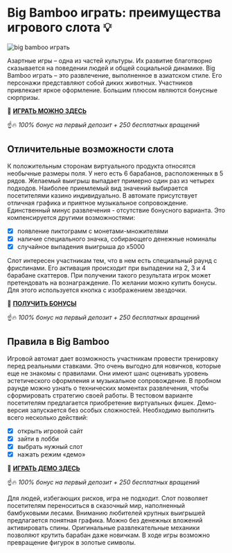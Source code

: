 # Big Bamboo играть: преимущества игрового слота 💡

![big bamboo играть](https://i.ibb.co/wCD8c6M/2024-12-10-17-22-47.png)

Азартные игры – одна из частей культуры. Их развитие благотворно сказывается на поведении людей и общей социальной динамике. Big Bamboo играть – это развлечение, выполненное в азиатском стиле. Его персонажи представляют собой диких животных. Участников привлекает яркое оформление. Большим плюсом являются бонусные сюрпризы.

🎰 **[ИГРАТЬ МОЖНО ЗДЕСЬ](http://fastclick.site/4)**

☝️🔥 *100% бонус на первый депозит + 250 бесплатных вращений*

## Отличительные возможности слота

К положительным сторонам виртуального продукта относятся необычные размеры поля. У него есть 6 барабанов, расположенных в 5 рядов. Желаемый выигрыш выпадает примерно один раз из четырех подходов. Наиболее приемлемый вид значений выбирается посетителями казино индивидуально. В автомате присутствует отличная графика и приятное музыкальное сопровождение. Единственный минус развлечения - отсутствие бонусного варианта. Это компенсируется другими возможностями:

- [x] появление пиктограмм с монетами-множителями
- [x] наличие специального значка, собирающего денежные номиналы
- [x] случайное выпадения выигрыша до х5000

Слот интересен участникам тем, что в нем есть специальный раунд с фриспинами. Его активация происходит при выпадении на 2, 3 и 4 барабане скаттеров. При получении такого результата игрок может претендовать на вознаграждение. По желании можно купить бонусы. Для этого используется кнопка с изображением звездочки.

🎰 **[ПОЛУЧИТЬ БОНУСЫ](http://fastclick.site/4)**

☝️🔥 *100% бонус на первый депозит + 250 бесплатных вращений*

## Правила в Big Bamboo

Игровой автомат дает возможность участникам провести тренировку перед реальными ставками. Это очень выгодно для новичков, которые еще не знакомы с правилами. Они имеют шанс оценивать уровень эстетического оформления и музыкальное сопровождение. В пробном раунде можно узнать о технических моментах развлечения, чтобы сформировать стратегию своей работы. В тестовом варианте посетителям предлагается приобретение виртуальных фишек. Демо-версия запускается без особых сложностей. Необходимо выполнить всего несколько действий:

- [x] открыть игровой сайт
- [x] зайти в лобби
- [x] выбрать нужный слот
- [x] нажать режим «демо»

🎰 **[ИГРАТЬ ДЕМО ЗДЕСЬ](http://fastclick.site/4)**

☝️🔥 *100% бонус на первый депозит + 250 бесплатных вращений*

Для людей, избегающих рисков, игра не подходит. Слот позволяет посетителям переноситься в сказочный мир, наполненный бамбуковыми лесами. Вниманию любителей крупных выигрышей предлагается понятная графика. Можно без денежных вложений активировать спины. Оригинальные развлекательные механики позволяют крутить барабан даже новичкам. В ходе игры возможно превращение фигурок в золотые символы.
